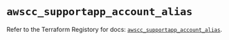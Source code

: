 # `awscc_supportapp_account_alias`

Refer to the Terraform Registory for docs: [`awscc_supportapp_account_alias`](https://registry.terraform.io/providers/hashicorp/awscc/0.70.0/docs/resources/supportapp_account_alias).
